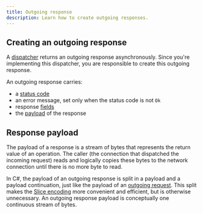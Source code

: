 ```yaml
---
title: Outgoing response
description: Learn how to create outgoing responses.
---
```


## Creating an outgoing response

A [dispatcher](dispatch-pipeline#the-dispatcher-abstraction) returns an outgoing response asynchronously. Since you're
implementing this dispatcher, you are responsible to create this outgoing response.

An outgoing response carries:

- a [status code]
- an error message, set only when the status code is not `Ok`
- response [fields]
- the [payload](#response-payload) of the response

## Response payload

The payload of a response is a stream of bytes that represents the return value of an operation. The caller (the
connection that dispatched the incoming request) reads and logically copies these bytes to the network connection until
there is no more byte to read.

In C#, the payload of an outgoing response is split in a payload and a payload continuation, just like the payload
of an [outgoing request]. This split makes the [Slice encoding] more convenient and efficient, but is otherwise
unnecessary. An outgoing response payload is conceptually one continuous stream of bytes.

[fields]: ../invocation/incoming-response#response-fields
[outgoing request]: ../invocation/outgoing-request
[status code]: ../invocation/incoming-response#status-code
[Slice encoding]: /slice/encoding
